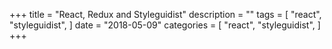 +++
title = "React, Redux and Styleguidist"
description = ""
tags = [
    "react",
    "styleguidist",
]
date = "2018-05-09"
categories = [
    "react",
    "styleguidist",
]
+++